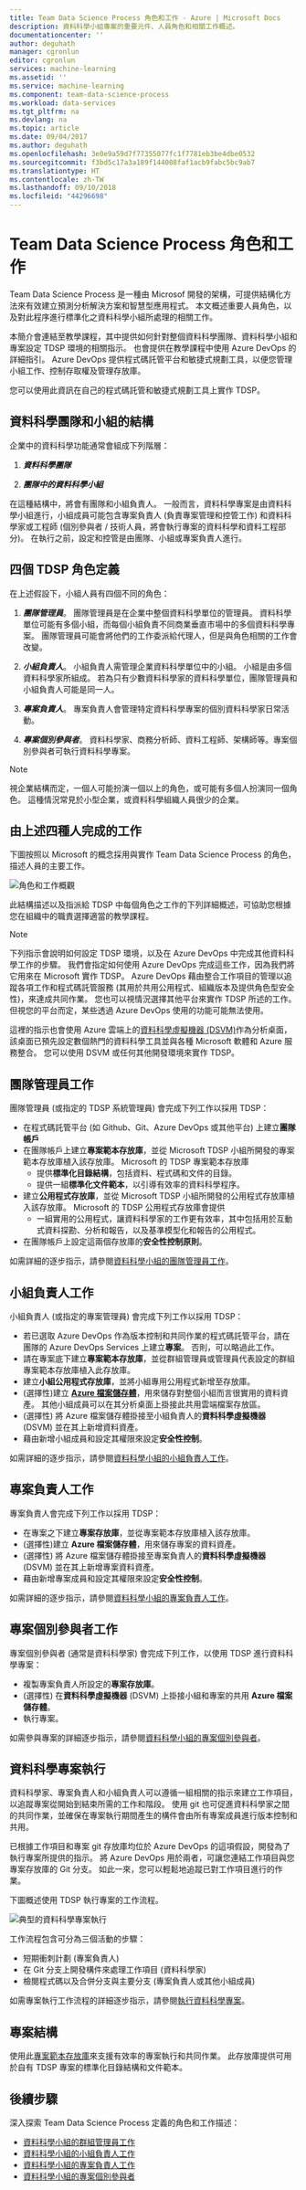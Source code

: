 ```yaml
---
title: Team Data Science Process 角色和工作 - Azure | Microsoft Docs
description: 資料科學小組專案的重要元件、人員角色和相關工作概述。
documentationcenter: ''
author: deguhath
manager: cgronlun
editor: cgronlun
services: machine-learning
ms.assetid: ''
ms.service: machine-learning
ms.component: team-data-science-process
ms.workload: data-services
ms.tgt_pltfrm: na
ms.devlang: na
ms.topic: article
ms.date: 09/04/2017
ms.author: deguhath
ms.openlocfilehash: 3e0e9a59d7f77355077fc1f7781eb3be4dbe0532
ms.sourcegitcommit: f3bd5c17a3a189f144008faf1acb9fabc5bc9ab7
ms.translationtype: HT
ms.contentlocale: zh-TW
ms.lasthandoff: 09/10/2018
ms.locfileid: "44296698"
---
```

# <a name="team-data-science-process-roles-and-tasks"></a>Team Data Science Process 角色和工作

Team Data Science Process 是一種由 Microsof 開發的架構，可提供結構化方法來有效建立預測分析解決方案和智慧型應用程式。 本文概述重要人員角色，以及對此程序進行標準化之資料科學小組所處理的相關工作。 

本簡介會連結至教學課程，其中提供如何針對整個資料科學團隊、資料科學小組和專案設定 TDSP 環境的相關指示。 也會提供在教學課程中使用 Azure DevOps 的詳細指引。 Azure DevOps 提供程式碼託管平台和敏捷式規劃工具，以便您管理小組工作、控制存取權及管理存放庫。 

您可以使用此資訊在自己的程式碼託管和敏捷式規劃工具上實作 TDSP。 

## <a name="structures-of-data-science-groups-and-teams"></a>資料科學團隊和小組的結構

企業中的資料科學功能通常會組成下列階層：

1. ***資料科學團隊***

2. ***團隊中的資料科學小組***

在這種結構中，將會有團隊和小組負責人。 一般而言，資料科學專案是由資料科學小組進行，小組成員可能包含專案負責人 (負責專案管理和控管工作) 和資料科學家或工程師 (個別參與者 / 技術人員，將會執行專案的資料科學和資料工程部分)。 在執行之前，設定和控管是由團隊、小組或專案負責人進行。

## <a name="definition-of-four-tdsp-roles"></a>四個 TDSP 角色定義
在上述假設下，小組人員有四個不同的角色：

1. ***團隊管理員***。 團隊管理員是在企業中整個資料科學單位的管理員。 資料科學單位可能有多個小組，而每個小組負責不同商業垂直市場中的多個資料科學專案。 團隊管理員可能會將他們的工作委派給代理人，但是與角色相關的工作會改變。

2. ***小組負責人***。 小組負責人需管理企業資料科學單位中的小組。 小組是由多個資料科學家所組成。 若為只有少數資料科學家的資料科學單位，團隊管理員和小組負責人可能是同一人。

3. ***專案負責人***。 專案負責人會管理特定資料科學專案的個別資料科學家日常活動。

4. ***專案個別參與者***。 資料科學家、商務分析師、資料工程師、架構師等。專案個別參與者可執行資料科學專案。 


> [!NOTE]
> 視企業結構而定，一個人可能扮演一個以上的角色，或可能有多個人扮演同一個角色。 這種情況常見於小型企業，或資料科學組織人員很少的企業。

## <a name="tasks-to-be-completed-by-four-personnel"></a>由上述四種人完成的工作

下圖按照以 Microsoft 的概念採用與實作 Team Data Science Process 的角色，描述人員的主要工作。 

![角色和工作概觀](./media/roles-tasks/overview-tdsp-top-level.png)

此結構描述以及指派給 TDSP 中每個角色之工作的下列詳細概述，可協助您根據您在組織中的職責選擇適當的教學課程。

> [!NOTE]
> 下列指示會說明如何設定 TDSP 環境，以及在 Azure DevOps 中完成其他資料科學工作的步驟。 我們會指定如何使用 Azure DevOps 完成這些工作，因為我們將它用來在 Microsoft 實作 TDSP。 Azure DevOps 藉由整合工作項目的管理以追蹤各項工作和程式碼託管服務 (其用於共用公用程式、組織版本及提供角色型安全性)，來達成共同作業。 您也可以視情況選擇其他平台來實作 TDSP 所述的工作。 但視您的平台而定，某些透過 Azure DevOps 使用的功能可能無法使用。 
>
>這裡的指示也會使用 Azure 雲端上的[資料科學虛擬機器 (DSVM)](http://aka.ms/dsvm)作為分析桌面，該桌面已預先設定數個熱門的資料科學工具並與各種 Microsoft 軟體和 Azure 服務整合。 您可以使用 DSVM 或任何其他開發環境來實作 TDSP。 


## <a name="group-manager-tasks"></a>團隊管理員工作

團隊管理員 (或指定的 TDSP 系統管理員) 會完成下列工作以採用 TDSP：

- 在程式碼託管平台 (如 Github、Git、Azure DevOps 或其他平台) 上建立**團隊帳戶**
- 在團隊帳戶上建立**專案範本存放庫**，並從 Microsoft TDSP 小組所開發的專案範本存放庫植入該存放庫。 Microsoft 的 TDSP 專案範本存放庫 
    - 提供**標準化目錄結構**，包括資料、程式碼和文件的目錄。 
    - 提供一組**標準化文件範本**，以引導有效率的資料科學程序。 
- 建立**公用程式存放庫**，並從 Microsoft TDSP 小組所開發的公用程式存放庫植入該存放庫。 Microsoft 的 TDSP 公用程式存放庫會提供 
    - 一組實用的公用程式，讓資料科學家的工作更有效率，其中包括用於互動式資料探勘、分析和報告，以及基準模型化和報告的公用程式。
- 在團隊帳戶上設定這兩個存放庫的**安全性控制原則**。  

如需詳細的逐步指示，請參閱[資料科學小組的團隊管理員工作](group-manager-tasks.md)。 


## <a name="team-lead-tasks"></a>小組負責人工作

小組負責人 (或指定的專案管理員) 會完成下列工作以採用 TDSP：

- 若已選取 Azure DevOps 作為版本控制和共同作業的程式碼託管平台，請在團隊的 Azure DevOps Services 上建立**專案**。 否則，可以略過此工作。
- 請在專案底下建立**專案範本存放庫**，並從群組管理員或管理員代表設定的群組專案範本存放庫植入此存放庫。 
- 建立**小組公用程式存放庫**，並將小組專用公用程式新增至存放庫。 
- (選擇性)建立 **[Azure 檔案儲存體](https://azure.microsoft.com/services/storage/files/)**，用來儲存對整個小組而言很實用的資料資產。 其他小組成員可以在其分析桌面上掛接此共用雲端檔案存放區。
- (選擇性) 將 Azure 檔案儲存體掛接至小組負責人的**資料科學虛擬機器** (DSVM) 並在其上新增資料資產。
- 藉由新增小組成員和設定其權限來設定**安全性控制**。 

如需詳細的逐步指示，請參閱[資料科學小組的小組負責人工作](team-lead-tasks.md)。  


## <a name="project-lead-tasks"></a>專案負責人工作

專案負責人會完成下列工作以採用 TDSP：

- 在專案之下建立**專案存放庫**，並從專案範本存放庫植入該存放庫。 
- (選擇性)建立 **Azure 檔案儲存體**，用來儲存專案的資料資產。 
- (選擇性) 將 Azure 檔案儲存體掛接至專案負責人的**資料科學虛擬機器** (DSVM) 並在其上新增專案資料資產。
- 藉由新增專案成員和設定其權限來設定**安全性控制**。 

如需詳細的逐步指示，請參閱[資料科學小組的專案負責人工作](project-lead-tasks.md)。 

## <a name="project-individual-contributor-tasks"></a>專案個別參與者工作

專案個別參與者 (通常是資料科學家) 會完成下列工作，以使用 TDSP 進行資料科學專案：

- 複製專案負責人所設定的**專案存放庫**。 
- (選擇性) 在**資料科學虛擬機器** (DSVM) 上掛接小組和專案的共用 **Azure 檔案儲存體**。
- 執行專案。 

 
如需參與專案的詳細逐步指示，請參閱[資料科學小組的專案個別參與者](project-ic-tasks.md)。 


## <a name="data-science-project-execution"></a>資料科學專案執行
 
資料科學家、專案負責人和小組負責人可以遵循一組相關的指示來建立工作項目，以追蹤專案從開始到結束所需的工作和階段。 使用 git 也可促進資料科學家之間的共同作業，並確保在專案執行期間產生的構件會由所有專案成員進行版本控制和共用。

已根據工作項目和專案 git 存放庫均位於 Azure DevOps 的這項假設，開發為了執行專案所提供的指示。 將 Azure DevOps 用於兩者，可讓您連結工作項目與您專案存放庫的 Git 分支。 如此一來，您可以輕鬆地追蹤已對工作項目進行的作業。 

下圖概述使用 TDSP 執行專案的工作流程。

![典型的資料科學專案執行](./media/roles-tasks/overview-project-execute.png)

工作流程包含可分為三個活動的步驟：

- 短期衝刺計劃 (專案負責人)
- 在 Git 分支上開發構件來處理工作項目 (資料科學家)
- 檢閱程式碼以及合併分支與主要分支 (專案負責人或其他小組成員)

如需專案執行工作流程的詳細逐步指示，請參閱[執行資料科學專案](project-execution.md)。

## <a name="project-structure"></a>專案結構

使用此[專案範本存放庫](https://github.com/Azure/Azure-TDSP-ProjectTemplate)來支援有效率的專案執行和共同作業。 此存放庫提供可用於自有 TDSP 專案的標準化目錄結構和文件範本。

## <a name="next-steps"></a>後續步驟

深入探索 Team Data Science Process 定義的角色和工作描述：

- [資料科學小組的群組管理員工作](group-manager-tasks.md)
- [資料科學小組的小組負責人工作](team-lead-tasks.md)
- [資料科學小組的專案負責人工作](project-lead-tasks.md)
- [資料科學小組的專案個別參與者](project-ic-tasks.md)